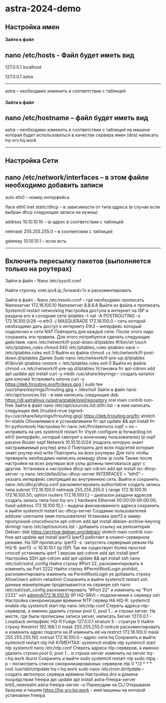 # astra-2024-demo
## Настройка имен
#### Зайти в файл
nano /etc/hosts - Файл будет иметь вид
---
127.0.0.1	localhost

127.0.0.1 	astra

---
astra – необходимо изменить в соответствии с таблицей
#### Зайти в файл
nano /etc/hostname – файл будет иметь вид
---
astra – необходимо изменить в соответствии с таблицей
на машине которая будет использоваться в качестве сервера имен (dns) написать hq-srv.hq.work

---
## Настройка Сети
nano /etc/network/interfaces – в этом файле необходимо добавить записи
---
auto eth0 – номер интерфейса

iface eth0 inet static/dhcp – в зависимости от типа адреса (в случае если выбран dhcp 
следующие записи не нужны)

address 10.10.10.10 – ip адрес в соответствии с таблицей

netmask 255.255.255.0 – в соответсвии с таблицей

gateway 10.10.10.1 – если есть

---
## Включить пересылку пакетов (выполняется только на роутерах)
Зайти в файл - Nano /etc/sysctl.conf

Найти строчку «net.ipv4.ip_forward=1» и раскоментировать

Зайти в файл - Nano /etc/resolv.conf – где необходимо прописать
Nameserver 172.16.100.10
Nameserver 8.8.8.8
Выйти из файла и прописать 
Systemctl restart networking
Настройка доступа в интернет на ISP и раздача его в соседние сети 
iptables -t nat -A POSTROUTING -s 172.16.100.0/26 –o eth3 -j MASQUERADE
172.16.100.0 – сеть которой необходимо дать доступ к интернету
Eth3 – интерфейс который подключен к сети NAT
Повторить для каждой сети.
После этого надо сохранить эти правила. Для этого потребуется сделать следующие действия.
nano /etc/network/if-post-down.d/iptables
#!/bin/sh
touch /etc/iptables_rules
chmod 640 /etc/iptables_rules
iptables-save > /etc/iptables.rules
exit 0
Выйти из файла
chmod +x /etc/network/if-post-down.d/iptables
Далее
Sudo nano /etc/network/if-pre-up.d/iptables
#!/bin/sh
iptables-restore < /etc/iptables.rules
exit 0
Выйти из файла
chmod +x  /etc/network/if-pre-up.d/iptables
Установка frr
apt-cdrom add
apt update 
apt install curl -y
mkdir /usr/share/keyrings – создать каталог для ключей 
Установить ключи
curl –s https://deb.frrouting.org/frr/keys.gpg | sudo tee /usr/share/keyrings/frrouting.gpg > /dev/null
Зайти в файл 
nano /etc/apt/sources.list – в нем написать следующее
deb https://dl.astralinux.ru/astra/stable/orel/repository orel main contrib non-free
Зайти в файл
nano /etc/apt/sources.list.d/frr.list – в нем написать следующее
deb [trusted=true signed-by=/usr/share/keyrings/frrouting.gpg] https://deb.frrouting.org/frr stretch frr-stable
Обновляемся и устанавливаем frr
apt update && apt install frr frr-pythontools
Настройка frr
nano /etc/frr/daemons
ospf = no – исправить на yes
systemctl restart frr
Vtysh
configure
ip forwarding
int eth0 (интерфейс, который смотрит к конечному пользователю)
Ip ospf passive
Router ospf
Network 10.10.10.0/24 (подсеть которую знает настраиваемый роутер) area 0
Повторить для всех подсетей которые знает роутер
end
write
Повторить на всех роутерах 
Для того чтобы проверить необходимо написать команду
show ip route
Также после настройки на всех роутерах все узлы должны пинговаться друг с другом. 
Установка и настройка dhcp
apt-cdrom add
apt install isc-dhcp-server –y
nano /etc/default/isc-dhcp-server
INTERFACES = “eth0” – указать интерфейс смотрящий во внутреннюю сеть.
Выйти и сохранить
nano /etc/dhcp/dhcp.conf
раскоментировать authoritative
создать запись типа 
subnet 172.16.100.0 netmask 255.255.255.0 {
range 172.16.100.10 172.16.100.50;
option routers 172.16.100.1;} – диапазон раздачи адресов
создать запись типа 
host hq-srv { 
hardware Ethernet 00:00:00:00:00:00;
fixed-address 172.16.100.10;} – выдача фиксированного адреса
сохранить и выйти
systemctl restart isc-dhcp-server
Создание пользователей
adduser username (имя пользователя)
Установка iperf3 и замер пропускной способности
apt-cdrom add
apt install debian-archive-keyring dirmngr
nano /etc/apt/sources.list - добавить ссылку на репозиторий Debian:
deb https://archive.debian.org/debian/ stretch main contrib non-free
apt update
apt install iperf3
Iperf3 работает в клиент-серверном режиме. 
На ISP прописать:
iperf3 -s -запустить серверный режим
На HQ-R:
iperf3 -c 10.10.10.1 (ip ISP)
Так же существует более простой способ установить iperf 1 версии
apt-cdrom add
apt install iperf
Настройка SSH
apt-cdrom add
apt update && apt install ssh
nano /etc/ssh/sshd_config
Найти строку #Port 22, раскоментировать и изменить на Port 2222
Найти строку #PermitRootLogin prohibit, раскоментировать изменить на PermitRootLogin ye	
добавить строку
	AllowUsers admin netadmin
	Сохранить и выйти
systemctl restart ssh 
данные манипуляции проделываются на сервере ssh
nano /etc/ssh/ssh_config
	раскоментировать “#Port 22” и изменить на “Port 2222”
ssh admin@172.16.100.10 (IP HQ-SRV) – подключение к серверу  ssh
Настройка синхронизации времени NTP сервер
НА HQ-R:
systemctl enable ntp
	systemctl start ntp
nano /etc/ntp.conf
	Стереть адреса ntp-серверов, а именно удалить строки 
pool 0, pool 1… 
и строки 
server. 
На месте, где были прописаны записи server, написать
Server 127.0.0.1 - Loopback интерфейс HQ-R
Fudge 127.0.0.1 stratum 5 - стратум 5 Найти строку 
#restrict 192.168.1.0 mask 255.255.255.0 notrust
раскоментировать и изменить адрес подсети на 
И изменить её на restrict 172.16.100.0 mask 255.255.255.192 notrust 
172.16.100.0 – адрес сети hq
Сохранить и выйти
systemctl restart ntp
НА КЛИЕНТАХ:
systemctl enable ntp
systemctl start ntp
systemctl nano /etc/ntp.conf
Стереть адреса ntp-серверов, а именно удалить строки 
pool 0, pool 1… 
и строки 
server изменить на server hq-r.hq.work iburst
Сохранить и выйти
sudo systemctl restart ntp
sudo ntpq -p – посмотреть список синхронизированных серверов ntp
0 */3 * * * root /usr/sbin/ntpdate hq-r.hq.work
sudo nano /etc/cron.d/ntpdate – создать автоопрос сервера времени
Настройка dns и домена посредством freeipa
 apt update
apt install astra-freeipa-server
krb5_newrealm
astra-freeipa-server –o
Переходим на CLI
Открываем браузер и пишем https://hq-srv.hq.work – имя машины на которой установлен freeipa

